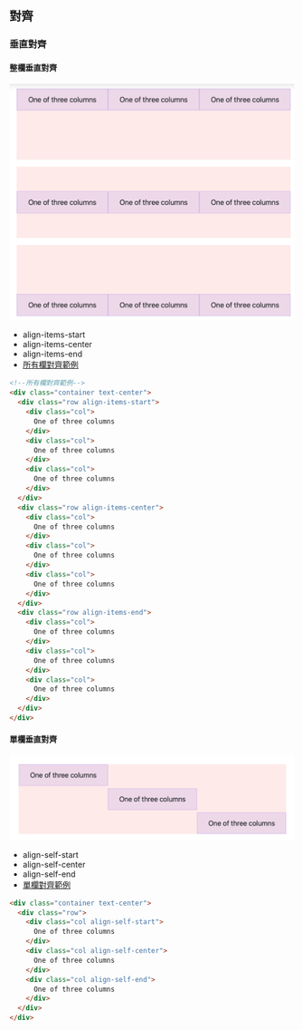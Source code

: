 ## 對齊
### 垂直對齊
#### 整欄垂直對齊
![](./images/pic1.png)
- align-items-start
- align-items-center
- align-items-end
- [所有欄對齊範例](./vertical_alignment.html)

```html
<!--所有欄對齊範例-->
<div class="container text-center">
  <div class="row align-items-start">
    <div class="col">
      One of three columns
    </div>
    <div class="col">
      One of three columns
    </div>
    <div class="col">
      One of three columns
    </div>
  </div>
  <div class="row align-items-center">
    <div class="col">
      One of three columns
    </div>
    <div class="col">
      One of three columns
    </div>
    <div class="col">
      One of three columns
    </div>
  </div>
  <div class="row align-items-end">
    <div class="col">
      One of three columns
    </div>
    <div class="col">
      One of three columns
    </div>
    <div class="col">
      One of three columns
    </div>
  </div>
</div>
```

#### 單欄垂直對齊
![單欄對齊](./images/pic2.png)

- align-self-start
- align-self-center
- align-self-end
- [單欄對齊範例](./vertical_alignment_single_column.html)

```html
<div class="container text-center">
  <div class="row">
    <div class="col align-self-start">
      One of three columns
    </div>
    <div class="col align-self-center">
      One of three columns
    </div>
    <div class="col align-self-end">
      One of three columns
    </div>
  </div>
</div>
```
